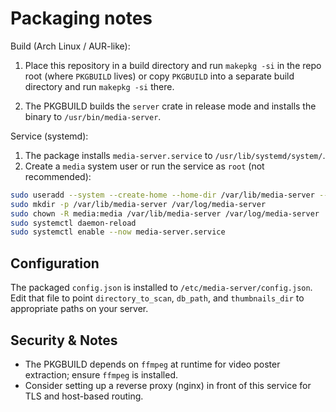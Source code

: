 Packaging notes
================

Build (Arch Linux / AUR-like):

1. Place this repository in a build directory and run `makepkg -si` in the repo root (where `PKGBUILD` lives) or copy `PKGBUILD` into a separate build directory and run `makepkg -si` there.

2. The PKGBUILD builds the `server` crate in release mode and installs the binary to `/usr/bin/media-server`.

Service (systemd):

1. The package installs `media-server.service` to `/usr/lib/systemd/system/`.
2. Create a `media` system user or run the service as `root` (not recommended):

```sh
sudo useradd --system --create-home --home-dir /var/lib/media-server --shell /usr/sbin/nologin media
sudo mkdir -p /var/lib/media-server /var/log/media-server
sudo chown -R media:media /var/lib/media-server /var/log/media-server
sudo systemctl daemon-reload
sudo systemctl enable --now media-server.service
```

Configuration
-------------
The packaged `config.json` is installed to `/etc/media-server/config.json`. Edit that file to point `directory_to_scan`, `db_path`, and `thumbnails_dir` to appropriate paths on your server.

Security & Notes
----------------
- The PKGBUILD depends on `ffmpeg` at runtime for video poster extraction; ensure `ffmpeg` is installed.
- Consider setting up a reverse proxy (nginx) in front of this service for TLS and host-based routing.

